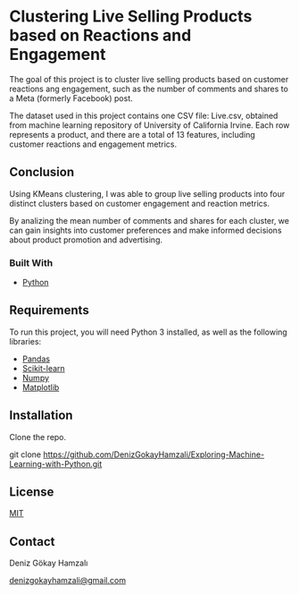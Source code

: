 # Clustering Live Selling Products based on Reactions and Engagement

The goal of this project is to cluster live selling products based on customer reactions ang engagement, such as the number of comments and shares to a Meta (formerly Facebook) post.

The dataset used in this project contains one CSV file: Live.csv, obtained from machine learning repository of University of California Irvine. Each row represents a product, and there are a total of 13 features, including customer reactions and engagement metrics.

## Conclusion

Using KMeans clustering, I was able to group live selling products into four distinct clusters based on customer engagement and reaction metrics. 

By analizing the mean number of comments and shares for each cluster, we can gain insights into customer preferences and make informed decisions about product promotion and advertising.


### Built With
- [Python](https://www.python.org/)

## Requirements
To run this project, you will need Python 3 installed, as well as the following libraries:

- [Pandas](https://pandas.pydata.org/)
- [Scikit-learn](https://scikit-learn.org/stable/)
- [Numpy](https://numpy.org/)
- [Matplotlib](https://matplotlib.org/)


## Installation
Clone the repo.

git clone https://github.com/DenizGokayHamzali/Exploring-Machine-Learning-with-Python.git

## License
[MIT](https://choosealicense.com/licenses/mit/)

## Contact

Deniz Gökay Hamzalı

<denizgokayhamzali@gmail.com>

